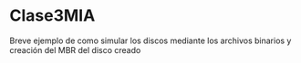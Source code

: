 # Clase3MIA
Breve ejemplo de como simular los discos mediante los archivos binarios y creación del MBR del disco creado

